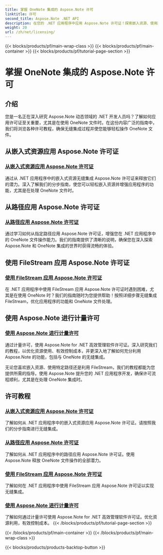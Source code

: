 ```yaml
---
title: 掌握 OneNote 集成的 Aspose.Note 许可
linktitle: 许可
second_title: Aspose.Note .NET API
description: 在您的 .NET 应用程序中应用 Aspose.Note 许可证！探索嵌入资源、使用路径、FileStream 和高效计量许可的分步指南。
weight: 20
url: /zh/net/licensing/
---
```


{{< blocks/products/pf/main-wrap-class >}}
{{< blocks/products/pf/main-container >}}
{{< blocks/products/pf/tutorial-page-section >}}

# 掌握 OneNote 集成的 Aspose.Note 许可

## 介绍

您是一名正在深入研究 Aspose.Note 动态领域的 .NET 开发人员吗？了解如何应用许可证至关重要，尤其是在使用 OneNote 文件时。在这份内容广泛的指南中，我们将浏览各种许可教程，确保无缝集成过程并使您能够轻松操作 OneNote 文件。

## 从嵌入式资源应用 Aspose.Note 许可证
### [从嵌入式资源应用 Aspose.Note 许可证](./apply-license-embedded-resource/)

通过从 .NET 应用程序中的嵌入式资源无缝集成 Aspose.Note 许可证来释放它们的潜力。深入了解我们的分步指南，使您可以轻松嵌入资源并增强应用程序的功能，尤其是在处理 OneNote 文件时。

## 从路径应用 Aspose.Note 许可证
### [从路径应用 Aspose.Note 许可证](./apply-license-from-path/)

通过学习如何从指定路径应用 Aspose.Note 许可证，增强您在 .NET 应用程序中的 OneNote 文件操作能力。我们的指南提供了清晰的说明，确保您在深入探索 Aspose.Note 和 OneNote 集成的世界时获得流畅的体验。

## 使用 FileStream 应用 Aspose.Note 许可证
### [使用 FileStream 应用 Aspose.Note 许可证](./apply-license-using-filestream/)

在 .NET 应用程序中使用 FileStream 应用 Aspose.Note 许可证时遇到困难，尤其是在使用 OneNote 时？我们的指南随时为您提供帮助！按照详细步骤无缝集成 FileStream，优化应用程序的功能和 OneNote 文件处理。

## 使用 Aspose.Note 进行计量许可
### [使用 Aspose.Note 进行计量许可](./metered-licensing/)

通过计量许可，使用 Aspose.Note for .NET 高效管理软件许可证。深入研究我们的教程，以优化资源使用、有效控制成本，并更深入地了解如何充分利用 Aspose.Note 的功能，包括与 OneNote 的无缝集成。

无论您喜欢嵌入资源、使用特定路径还是利用 FileStream，我们的教程都能为您提供所需的指导。使用 Aspose.Note 提升您的 .NET 应用程序开发，确保许可流程顺利，尤其是在处理 OneNote 集成时。
## 许可教程
### [从嵌入式资源应用 Aspose.Note 许可证](./apply-license-embedded-resource/)
了解如何从 .NET 应用程序中的嵌入式资源应用 Aspose.Note 许可证。请按照我们的分步指南进行无缝集成。
### [从路径应用 Aspose.Note 许可证](./apply-license-from-path/)
了解如何从 .NET 应用程序中的路径应用 Aspose.Note 许可证。使用 Aspose.Note 释放 OneNote 文件操作的全部潜力。
### [使用 FileStream 应用 Aspose.Note 许可证](./apply-license-using-filestream/)
了解如何在 .NET 应用程序中使用 FileStream 应用 Aspose.Note 许可证以实现无缝集成。
### [使用 Aspose.Note 进行计量许可](./metered-licensing/)
了解如何通过计量许可使用 Aspose.Note for .NET 高效管理软件许可证。优化资源利用，有效控制成本。
{{< /blocks/products/pf/tutorial-page-section >}}

{{< /blocks/products/pf/main-container >}}
{{< /blocks/products/pf/main-wrap-class >}}

{{< blocks/products/products-backtop-button >}}

